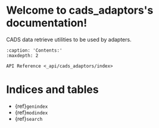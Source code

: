 # Welcome to cads_adaptors's documentation!

CADS data retrieve utilities to be used by adapters.

```{toctree}
:caption: 'Contents:'
:maxdepth: 2

API Reference <_api/cads_adaptors/index>
```

# Indices and tables

- {ref}`genindex`
- {ref}`modindex`
- {ref}`search`
